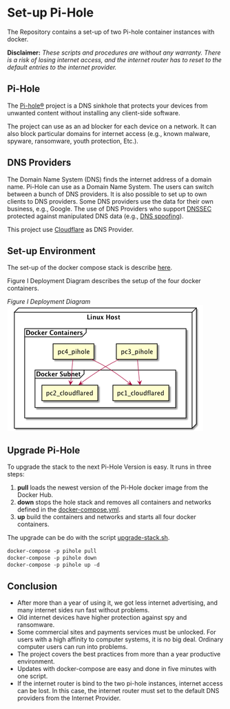 # Set-up Pi-Hole

The Repository contains a set-up of two Pi-hole container instances with docker.

**Disclaimer:** *These scripts and procedures are without any warranty. 
There is a risk of losing internet access, and the internet router has to reset to the default entries to the internet provider.*

## Pi-Hole

The [Pi-hole®](https://docs.pi-hole.net) project is a DNS sinkhole that protects your devices from unwanted content without installing any client-side software.

The project can use as an ad blocker for each device on a network. It can also block particular domains for internet access (e.g., known malware, spyware, ransomware,  youth protection, Etc.). 
 
## DNS Providers

The Domain Name System (DNS) finds the internet address of a domain name. Pi-Hole can use as a Domain Name System. The users can switch between a bunch of DNS providers. It is also possible to set up to own clients to DNS providers. Some DNS providers use the data for their own business, e.g., Google. The use of DNS Providers who support [DNSSEC](https://en.wikipedia.org/wiki/Domain_Name_System_Security_Extensions) protected against manipulated DNS data (e.g., [DNS spoofing](https://en.wikipedia.org/wiki/DNS_spoofing)).

This project use [Cloudflare](https://www.cloudflare.com/learning/dns/what-is-dns) as DNS Provider.

## Set-up Environment

The set-up of the docker compose stack is describe [here](set-up-stack.md).

Figure I Deployment Diagram describes the setup of the four docker containers.

*Figure I Deployment Diagram*
![Figure I Deployment Diagram](stack/stack.png)

## Upgrade Pi-Hole

To upgrade the stack to the next Pi-Hole Version is easy. It runs in three steps:
1. **pull** loads the newest version of the Pi-Hole docker image from the Docker Hub.
1. **down** stops the hole stack and removes all containers and networks defined in the [docker-compose.yml](scripts/docker-compose.yml). 
1. **up** build the containers and networks and starts all four docker containers.

The upgrade can be do with the script [upgrade-stack.sh](scripts/upgrade-stack.sh).

```
docker-compose -p pihole pull
docker-compose -p pihole down
docker-compose -p pihole up -d
```

## Conclusion
- After more than a year of using it, we got less internet advertising, and many internet sides run fast without problems.
- Old internet devices have higher protection against spy and ransomware.
- Some commercial sites and payments services must be unlocked. For users with a high affinity to computer systems, it is no big deal. Ordinary computer users can run into problems.
- The project covers the best practices from more than a year productive environment. 
- Updates with docker-compose are easy and done in five minutes with one script.
- If the internet router is bind to the two pi-hole instances, internet access can be lost. In this case, the internet router must set to the default DNS providers from the Internet Provider.
